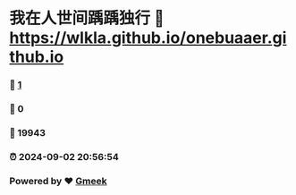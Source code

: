 # 我在人世间踽踽独行 :link: https://wlkla.github.io/onebuaaer.github.io 
### :page_facing_up: [1](https://wlkla.github.io/onebuaaer.github.io/tag.html) 
### :speech_balloon: 0 
### :hibiscus: 19943 
### :alarm_clock: 2024-09-02 20:56:54 
### Powered by :heart: [Gmeek](https://github.com/Meekdai/Gmeek)

